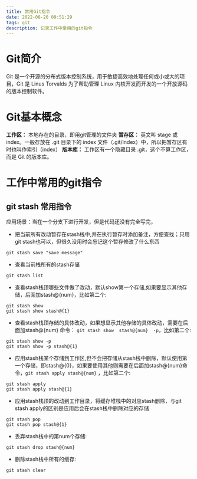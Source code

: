 ```yaml
---
title: 常用Git指令
date: 2022-08-20 09:51:29
tags: git
description: 记录工作中常用的git指令
---
```


# Git简介
Git 是一个开源的分布式版本控制系统，用于敏捷高效地处理任何或小或大的项目，Git 是 Linus Torvalds 为了帮助管理 Linux 内核开发而开发的一个开放源码的版本控制软件。

# Git基本概念
**工作区：** 本地存在的目录，即用git管理的文件夹
**暂存区：** 英文叫 stage 或 index。一般存放在 .git 目录下的 index 文件（.git/index）中，所以把暂存区有时也叫作索引（index）
**版本库：** 工作区有一个隐藏目录 .git，这个不算工作区，而是 Git 的版本库。
# 工作中常用的git指令

<!-- more -->
## git stash 常用指令 
应用场景：当在一个分支下进行开发，但是代码还没有完全写完，
- 把当前所有改动暂存在stash栈中,并在执行暂存时添加备注，方便查找；只用git stash也可以，但很久没用时会忘记这个暂存修改了什么东西
```shell
git stash save "save message"
```
- 查看当前栈所有的stash存储
```shell
git stash list
```
- 查看stash栈顶哪些文件做了改动，默认show第一个存储,如果要显示其他存储，后面加stash@{num}，比如第二个:
```shell
git stash show
git stash show stash@{1}
```
- 查看stash栈顶存储的具体改动，如果想显示其他存储的具体改动，需要在后面加stash@{num} 命令： `git stash show  stash@{num}  -p`，比如第二个:
```shell
git stash show -p
git stash show -p stash@{1}
```
- 应用stash栈某个存储到工作区,但不会把存储从stash栈中删除，默认使用第一个存储，即stash@{0}，如果要使用其他则需要在后面加stash@{num}命令，`git stash apply stash@{num}` ，比如第二个:
```shell
git stash apply
git stash apply stash@{1} 
```
- 应用stash栈顶的改动到工作目录，将缓存堆栈中的对应stash删除，与git stash apply的区别是应用后会在stash栈中删除对应的存储
```shell
git stash pop
git stash pop stash@{1}
```
- 丢弃stash栈中的第num个存储:
```shell
git stash drop stash@{num}
```
- 删除stash栈中所有的缓存:
```shell
git stash clear
```